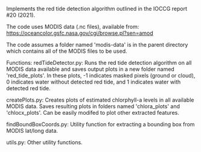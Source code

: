 Implements the red tide detection algorithm outlined in the IOCCG report #20 (2021).

The code uses MODIS data (.nc files), available from: https://oceancolor.gsfc.nasa.gov/cgi/browse.pl?sen=amod

The code assumes a folder named 'modis-data' is in the parent directory which contains all of the MODIS files to be used.

Functions:
redTideDetector.py: Runs the red tide detection algorithm on all MODIS data available and saves output plots in a new folder named 'red_tide_plots'. In these plots, -1 indicates masked pixels (ground or cloud), 0 indicates water without detected red tide, and 1 indicates water with detected red tide.

createPlots.py: Creates plots of estimated chlorphyll-a levels in all available MODIS data. Saves resulting plots in folders named 'chlora_plots' and 'chlocx_plots'. Can be easily modifed to plot other extracted features.

findBoundBoxCoords.py: Utility function for extracting a bounding box from MODIS lat/long data.

utils.py: Other utility functions.